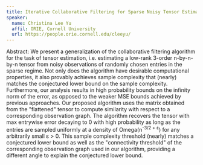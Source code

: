 ```yaml
---
title: Iterative Collaborative Filtering for Sparse Noisy Tensor Estimation
speaker:
  name: Christina Lee Yu
  affil: ORIE, Cornell University
  url: https://people.orie.cornell.edu/cleeyu/
---
```


Abstract: We present a  generalization of the collaborative filtering algorithm for the task of tensor estimation, i.e. estimating a low-rank 3-order n-by-n-by-n tensor from noisy observations of randomly chosen entries in the sparse regime. Not only does the algorithm have desirable computational properties, it also provably achieves sample complexity that (nearly) matches the conjectured lower bound on the sample complexity. Furthermore, our analysis results in high probability bounds on the infinity norm of the error, as opposed to the weaker MSE bounds achieved by previous approaches. Our proposed algorithm uses the matrix obtained from the "flattened" tensor to compute similarity with respect to a corresponding observation graph. The algorithm recovers the tensor with max entrywise error decaying to 0 with high probability as long as the entries are sampled uniformly at a density of Omega(n<sup>-3/2 + &epsilon;</sup>) for any arbitrarily small &epsilon; > 0. This sample complexity threshold (nearly) matches a conjectured lower bound as well as the "connectivity threshold" of the corresponding observation graph used in our algorithm, providing a different angle to explain the conjectured lower bound.
